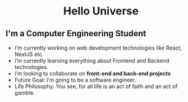 <h1 align="center">Hello Universe</h1>


## I'm a Computer Engineering Student


-  I’m currently working on web development technologies like React, NextJS etc.
-  I’m currently learning everything about Frontend and Backend technologies.
-  I’m looking to collaborate on **front-end and back-end projects**
-  Future Goal: I’m going to be a software engineer.
-  Life Philosophy: You see, for all life is an act of faith and an act of gamble.

